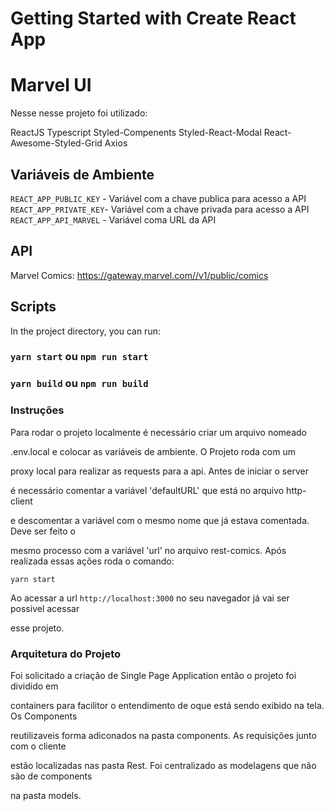 # Getting Started with Create React App

# Marvel UI

Nesse nesse projeto foi utilizado:

ReactJS
Typescript
Styled-Compenents
Styled-React-Modal
React-Awesome-Styled-Grid
Axios

## Variáveis de Ambiente

`REACT_APP_PUBLIC_KEY` - Variável com a chave publica para acesso a API
`REACT_APP_PRIVATE_KEY`- Variável com a chave privada para acesso a API
`REACT_APP_API_MARVEL` - Variável coma URL da API

## API

Marvel Comics: https://gateway.marvel.com//v1/public/comics

## Scripts 

In the project directory, you can run:

### `yarn start` ou `npm run start`

### `yarn build` ou `npm run build`

### Instruções

Para rodar o projeto localmente é necessário criar um arquivo nomeado

.env.local e colocar as variáveis de ambiente. O Projeto roda com um 

proxy local para realizar as requests para a api. Antes de iniciar o server 

é necessário comentar a variável 'defaultURL' que está no arquivo http-client

e descomentar a variável com o mesmo nome que já estava comentada. Deve ser feito o

mesmo processo com a variável 'url' no arquivo rest-comics. Após realizada essas ações roda o comando:

`yarn start`

Ao acessar a url `http://localhost:3000` no seu navegador já vai ser possivel acessar

esse projeto. 

### Arquitetura do Projeto

Foi solicitado a criação de Single Page Application então o projeto foi dividido em 

containers para facilitor o entendimento de oque está sendo exibido na tela. Os Components

reutilizaveis forma adiconados na pasta components. As requisições junto com o cliente

estão localizadas nas pasta Rest. Foi centralizado as modelagens que não são de components

na pasta models.
